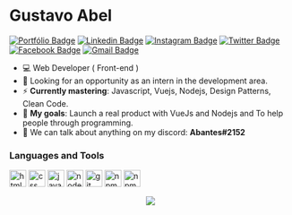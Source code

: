 # Gustavo Abel

[![Portfólio Badge](https://img.shields.io/badge/Portfólio-%23262626.svg?&style=flat-square&logo=dependabot&logoColor=white)](https://gist.github.com/gustavoabell/1e2a3f2371fc662b70e8f163d25695c8)
[![Linkedin Badge](https://img.shields.io/badge/-LinkedIn-blue?style=flat-square&logo=Linkedin&logoColor=white&link=https://www.linkedin.com/in/gustavoabel10/)](https://www.linkedin.com/in/gustavoabel10/)
[![Instagram Badge](https://img.shields.io/badge/instagram-%23E4405F.svg?&style=flat-square&logo=instagram&logoColor=white)](https://www.instagram.com/gustavoabell_/?hl=pt-br)
[![Twitter Badge](https://img.shields.io/badge/-Twitter-1ca0f1?style=flat-square&labelColor=1ca0f1&logo=twitter&logoColor=white&link=https://twitter.com/gustavoabeell)](https://twitter.com/gustavoabeell)
[![Facebook Badge]( https://img.shields.io/badge/facebook-%231877F2.svg?&style=flat-square&logo=facebook&logoColor=white)](https://www.facebook.com/gustavoabell10)
[![Gmail Badge](https://img.shields.io/badge/-Gmail-D14836?&style=flat-square&logo=Gmail&logoColor=white&link=mailto:gustavoabel.contato@gmail.com)](mailto:gustavoabel.contato@gmail.com)

- :computer: Web Developer ( Front-end )
- :eyes: Looking for an opportunity as an intern in the development area.
- :zap: **Currently mastering**: Javascript, Vuejs, Nodejs, Design Patterns, Clean Code.
- :rocket: **My goals**: Launch a real product with VueJs and Nodejs and To help people through programming.
- :speech_balloon: We can talk about anything on my discord: **Abantes#2152**

### Languages and Tools

<p align="left">
  <img src="https://devicons.github.io/devicon/devicon.git/icons/html5/html5-plain-wordmark.svg" alt="html" width="30" height="30"/>
  <img src="https://devicons.github.io/devicon/devicon.git/icons/css3/css3-plain-wordmark.svg" alt="css" width="30" height="30"/>
  <img src="https://devicons.github.io/devicon/devicon.git/icons/javascript/javascript-original.svg" alt="javascript" width="30" height="30"/> 
  <img src="https://devicons.github.io/devicon/devicon.git/icons/nodejs/nodejs-original.svg" alt="nodejs" width="30" height="30"/>
  <img src="https://devicon.dev/devicon.git/icons/git/git-original.svg" alt="git" width="30" height="30"/>
  <img src="https://devicon.dev/devicon.git/icons/npm/npm-original-wordmark.svg" alt="npm" width="30" height="30"/>
   <img src="file:///C:/Users/Gustavo%20Abel/Desktop/devicon-master/devicon-master/icons/java/java-original.svg" alt="npm" width="30" height="30"/>

</p>

<p align="center"> <img src="https://github-readme-stats.vercel.app/api/?username=roger3g&show_icons=true&title_color=fff&icon_color=79ff97&text_color=9f9f9f&bg_color=151515"/> </p>
